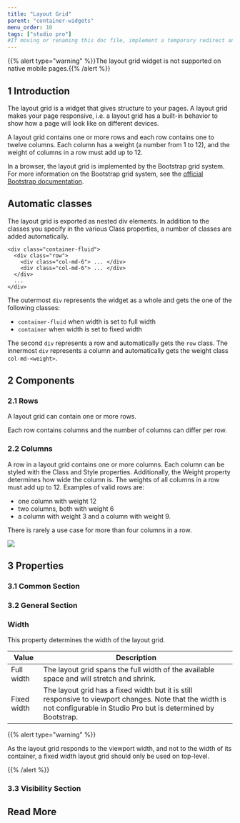 ```yaml
---
title: "Layout Grid"
parent: "container-widgets"
menu_order: 10
tags: ["studio pro"]
#If moving or renaming this doc file, implement a temporary redirect and let the respective team know they should update the URL in the product. See Mapping to Products for more details.
---
```


{{% alert type="warning" %}}The layout grid widget is not supported on native mobile pages.{{% /alert %}}

## 1 Introduction

The layout grid is a widget that gives structure to your pages. A layout grid makes your page responsive, i.e. a layout grid has a built-in behavior to show how a page will look like on different devices. 

A layout grid contains one or more rows and each row contains one to twelve columns. Each column has a weight (a number from 1 to 12), and the weight of columns in a row must add up to 12. 

In a browser, the layout grid is implemented by the Bootstrap grid system. For more information on the Bootstrap grid system, see the [official Bootstrap documentation](http://getbootstrap.com/css/#grid).

## Automatic classes

The layout grid is exported as nested div elements. In addition to the classes you specify in the various Class properties, a number of classes are added automatically.

```
<div class="container-fluid">
  <div class="row">
    <div class="col-md-6"> ... </div>
    <div class="col-md-6"> ... </div>
  </div>
  ...
</div> 
```

The outermost `div` represents the widget as a whole and gets the one of the following classes:

*   `container-fluid` when width is set to full width
*   `container` when width is set to fixed width

The second `div` represents a row and automatically gets the `row` class. The innermost `div` represents a column and automatically gets the weight class `col-md-<weight>`.

## 2 Components

### 2.1 Rows

A layout grid can contain one or more rows. 

Each row contains columns and the number of columns can differ per row.

### 2.2 Columns

A row in a layout grid contains one or more columns. Each column can be styled with the Class and Style properties. Additionally, the Weight property determines how wide the column is. The weights of all columns in a row must add up to 12\. Examples of valid rows are:

*   one column with weight 12
*   two columns, both with weight 6
*   a column with weight 3 and a column with weight 9. 

There is rarely a use case for more than four columns in a row.

![](attachments/pages/layout-grid.png)

## 3 Properties

### 3.1 Common Section

### 3.2 General Section

### Width

This property determines the width of the layout grid. 

| Value | Description |
| --- | --- |
| Full width | The layout grid spans the full width of the available space and will stretch and shrink. |
| Fixed width | The layout grid has a fixed width but it is still responsive to viewport changes. Note that the width is not configurable in Studio Pro but is determined by Bootstrap. |

{{% alert type="warning" %}}

As the layout grid responds to the viewport width, and not to the width of its container, a fixed width layout grid should only be used on top-level.

{{% /alert %}}

### 3.3 Visibility Section

## Read More

